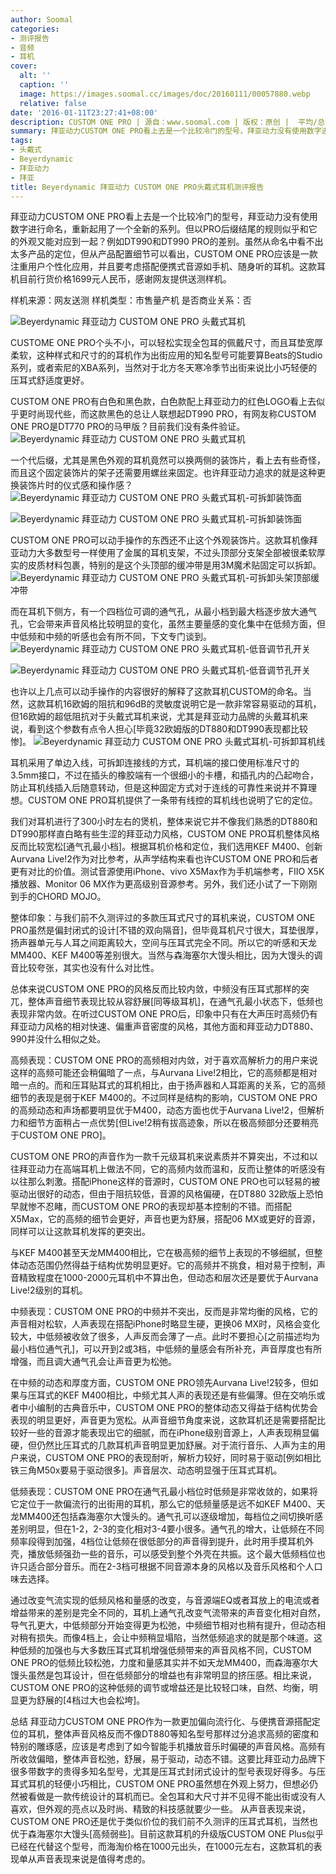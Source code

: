 ```yaml
---
author: Soomal
categories:
- 测评报告
- 音频
- 耳机
cover:
  alt: ''
  caption: ''
  image: https://images.soomal.cc/images/doc/20160111/00057880.webp
  relative: false
date: '2016-01-11T23:27:41+08:00'
description: CUSTOM ONE PRO | 源自：www.soomal.com | 版权：原创 |  平均/总评分：09.85/128
summary: 拜亚动力CUSTOM ONE PRO看上去是一个比较冷门的型号，拜亚动力没有使用数字进行命名，重新起用了一个全新的系列。CUSTOM ONE PRO除了可以动手更换外侧的装饰片外，耳机还有四个档位的导气孔可以调节来改变音色……
tags:
- 头戴式
- Beyerdynamic
- 拜亚动力
- 拜亚
title: Beyerdynamic 拜亚动力 CUSTOM ONE PRO头戴式耳机测评报告
---
```


拜亚动力CUSTOM ONE PRO看上去是一个比较冷门的型号，拜亚动力没有使用数字进行命名，重新起用了一个全新的系列。但以PRO后缀结尾的规则似乎和它的外观又能对应到一起？例如DT990和DT990 PRO的差别。虽然从命名中看不出太多产品的定位，但从产品配置细节可以看出，CUSTOM ONE PRO应该是一款注重用户个性化应用，并且要考虑搭配便携式音源如手机、随身听的耳机。这款耳机目前行货价格1699元人民币，感谢网友提供送测样机。

样机来源：网友送测
样机类型：市售量产机
是否商业关系：否

![Beyerdynamic 拜亚动力 CUSTOM ONE PRO 头戴式耳机](https://images.soomal.cc/images/doc/20160104/00057636.webp)




CUSTOME ONE PRO个头不小，可以轻松实现全包耳的佩戴尺寸，而且耳垫宽厚柔软，这种样式和尺寸的的耳机作为出街应用的知名型号可能要算Beats的Studio系列，或者索尼的XBA系列，当然对于北方冬天寒冷季节出街来说比小巧轻便的压耳式舒适度更好。

CUSTOM ONE PRO有白色和黑色款，白色款配上拜亚动力的红色LOGO看上去似乎更时尚现代些，而这款黑色的总让人联想起DT990 PRO，有网友称CUSTOM ONE PRO是DT770 PRO的马甲版？目前我们没有条件验证。
![Beyerdynamic 拜亚动力 CUSTOM ONE PRO 头戴式耳机](https://images.soomal.cc/images/doc/20160104/00057637.webp)




一个代后缀，尤其是黑色外观的耳机竟然可以换两侧的装饰片，看上去有些奇怪，而且这个固定装饰片的架子还需要用螺丝来固定。也许拜亚动力追求的就是这种更换装饰片时的仪式感和操作感？
![Beyerdynamic 拜亚动力 CUSTOM ONE PRO 头戴式耳机-可拆卸装饰面](https://images.soomal.cc/images/doc/20160104/00057651_01.webp)




![Beyerdynamic 拜亚动力 CUSTOM ONE PRO 头戴式耳机-可拆卸装饰面](https://images.soomal.cc/images/doc/20160104/00057653_01.webp)




CUSTOM ONE PRO可以动手操作的东西还不止这个外观装饰片。这款耳机像拜亚动力大多数型号一样使用了金属的耳机支架，不过头顶部分支架全部被很柔软厚实的皮质材料包裹，特别的是这个头顶部的缓冲带是用3M魔术贴固定可以拆卸。
![Beyerdynamic 拜亚动力 CUSTOM ONE PRO 头戴式耳机-可拆卸头架顶部缓冲带](https://images.soomal.cc/images/doc/20160104/00057650.webp)




而在耳机下侧方，有一个四档位可调的通气孔，从最小档到最大档逐步放大通气孔，它会带来声音风格比较明显的变化，虽然主要量感的变化集中在低频方面，但中低频和中频的听感也会有所不同，下文专门谈到。
![Beyerdynamic 拜亚动力 CUSTOM ONE PRO 头戴式耳机-低音调节孔开关](https://images.soomal.cc/images/doc/20160104/00057647.webp)




![Beyerdynamic 拜亚动力 CUSTOM ONE PRO 头戴式耳机-低音调节孔开关](https://images.soomal.cc/images/doc/20160104/00057648.webp)




也许以上几点可以动手操作的内容很好的解释了这款耳机CUSTOM的命名。当然，这款耳机16欧姆的阻抗和96dB的灵敏度说明它是一款非常容易驱动的耳机，但16欧姆的超低阻抗对于头戴式耳机来说，尤其是拜亚动力品牌的头戴耳机来说，看到这个参数有点令人担心[毕竟32欧姆版的DT880和DT990表现都比较惨]。
![Beyerdynamic 拜亚动力 CUSTOM ONE PRO 头戴式耳机-可拆卸耳机线](https://images.soomal.cc/images/doc/20160104/00057654.webp)




耳机采用了单边入线，可拆卸连接线的方式，耳机端的接口使用标准尺寸的3.5mm接口，不过在插头的橡胶端有一个很细小的卡槽，和插孔内的凸起吻合，防止耳机线插入后随意转动，但是这种固定方式对于连线的可靠性来说并不算理想。CUSTOM ONE PRO耳机提供了一条带有线控的耳机线也说明了它的定位。

我们对耳机进行了300小时左右的煲机，整体来说它并不像我们熟悉的DT880和DT990那样直白略有些生涩的拜亚动力风格，CUSTOM ONE PRO耳机整体风格反而比较宽松[通气孔最小档]。根据耳机价格和定位，我们选用KEF M400、创新Aurvana Live!2作为对比参考，从声学结构来看也许CUSTOM ONE PRO和后者更有对比的价值。测试音源使用iPhone、vivo X5Max作为手机端参考，FIIO X5K播放器、Monitor 06 MX作为更高级别音源参考。另外，我们还小试了一下刚刚到手的CHORD MOJO。

整体印象：与我们前不久测评过的多款压耳式尺寸的耳机来说，CUSTOM ONE PRO虽然是偏封闭式的设计[不错的双向隔音]，但毕竟耳机尺寸很大，耳垫很厚，扬声器单元与人耳之间距离较大，空间与压耳式完全不同。所以它的听感和天龙MM400、KEF M400等差别很大。当然与森海塞尔大馒头相比，因为大馒头的调音比较夸张，其实也没有什么对比性。

总体来说CUSTOM ONE PRO的风格反而比较内敛，中频没有压耳式那样的突兀，整体声音细节表现比较从容舒展[同等级耳机]，在通气孔最小状态下，低频也表现非常内敛。在听过CUSTOM ONE PRO后，印象中只有在大声压时高频仍有拜亚动力风格的相对快速、偏重声音密度的风格，其他方面和拜亚动力DT880、990并没什么相似之处。

高频表现：CUSTOM ONE PRO的高频相对内敛，对于喜欢高解析力的用户来说这样的高频可能还会稍偏暗了一点，与Aurvana Live!2相比，它的高频都是相对暗一点的。而和压耳贴耳式的耳机相比，由于扬声器和人耳距离的关系，它的高频细节的表现是弱于KEF M400的。不过同样是结构的影响，CUSTOM ONE PRO的高频动态和声场都要明显优于M400，动态方面也优于Aurvana Live!2，但解析力和细节方面稍占一点优势[但Live!2稍有拔高迹象，所以在极高频部分还要稍亮于CUSTOM ONE PRO]。

CUSTOM ONE PRO的声音作为一款千元级耳机来说素质并不算突出，不过和以往拜亚动力在高端耳机上做法不同，它的高频内敛而温和，反而让整体的听感没有以往那么刺激。搭配iPhone这样的音源时，CUSTOM ONE PRO也可以轻易的被驱动出很好的动态，但由于阻抗较低，音源的风格偏硬，在DT880 32欧版上恐怕早就惨不忍睹，而CUSTOM ONE PRO的表现却基本控制的不错。而搭配X5Max，它的高频的细节会更好，声音也更为舒展，搭配06 MX或更好的音源，同样可以让这款耳机发挥的更突出。

与KEF M400甚至天龙MM400相比，它在极高频的细节上表现的不够细腻，但整体动态范围仍然得益于结构优势明显更好。它的高频并不挑食，相对易于控制，声音精致程度在1000-2000元耳机中不算出色，但动态和层次还是要优于Aurvana Live!2级别的耳机。

中频表现：CUSTOM ONE PRO的中频并不突出，反而是非常均衡的风格，它的声音相对松软，人声表现在搭配iPhone时略显生硬，更换06 MX时，风格会变化较大，中低频被收敛了很多，人声反而会薄了一点。此时不要担心[之前描述均为最小档位通气孔]，可以开到2或3档，中低频的量感会有所补充，声音厚度也有所增强，而且调大通气孔会让声音更为松弛。

在中频的动态和厚度方面，CUSTOM ONE PRO领先Aurvana Live!2较多，但如果与压耳式的KEF M400相比，中频尤其人声的表现还是有些偏薄。但在交响乐或者中小编制的古典音乐中，CUSTOM ONE PRO的整体动态又得益于结构优势会表现的明显更好，声音更为宽松。从声音细节角度来说，这款耳机还是需要搭配比较好一些的音源才能表现出它的细腻，而在iPhone级别音源上，人声表现稍显偏硬，但仍然比压耳式的几款耳机声音明显更加舒展。对于流行音乐、人声为主的用户来说，CUSTOM ONE PRO的表现耐听，解析力较好，同时易于驱动[例如相比铁三角M50x要易于驱动很多]。声音层次、动态明显强于压耳式耳机。

低频表现：CUSTOM ONE PRO在通气孔最小档位时低频是非常收敛的，如果将它定位于一款偏流行的出街用的耳机，那么它的低频量感是远不如KEF M400、天龙MM400还包括森海塞尔大馒头的。通气孔可以逐级增加，每档位之间切换听感差别明显，但在1-2，2-3的变化相对3-4要小很多。通气孔的增大，让低频在不同频率段得到加强，4档位让低频在很低部分的声音得到提升，此时用手摸耳机外壳，播放低频强劲一些的音乐，可以感受到整个外壳在共振。这个最大低频档位也许只适合部分音乐。而在2-3档可根据不同音源本身的风格以及音乐风格和个人口味去选择。

通过改变气流实现的低频风格和量感的改变，与音源端EQ或者耳放上的电流或者增益带来的差别是完全不同的，耳机上通气孔改变气流带来的声音变化相对自然，导气孔更大，中低频部分开始变得更为松弛，中频细节相对也稍有提升，但动态相对稍有损失。而像4档上，会让中频稍显塌陷，当然低频追求的就是那个味道。这种低频的加强也与大多数压耳式耳机增强低频带来的声音风格不同，CUSTOM ONE PRO的低频比较松弛，力度和量感其实并不如天龙MM400，而森海塞尔大馒头虽然是包耳设计，但在低频部分的增益也有非常明显的挤压感。相比来说，CUSTOM ONE PRO的这种低频的调节或增益还是比较轻口味，自然、均衡，明显更为舒展的[4档过大也会松垮]。

总结
拜亚动力CUSTOM ONE PRO作为一款更加偏向流行化、与便携音源搭配定位的耳机，整体声音风格反而不像DT880等知名型号那样过分追求高频的密度和特别的雕琢感，应该是考虑到了如今智能手机播放音乐时偏硬的声音风格。高频有所收敛偏暗，整体声音松弛，舒展，易于驱动，动态不错。这要比拜亚动力品牌下很多带数字的贵得多知名型号，尤其是压耳式封闭式设计的型号表现好得多。与压耳式耳机的轻便小巧相比，CUSTOM ONE PRO虽然想在外观上努力，但想必仍然被看做是一款传统设计的耳机而已。全包耳和大尺寸并不见得不能出街或没有人喜欢，但外观的亮点以及时尚、精致的科技感就要少一些。
从声音表现来说，CUSTOM ONE PRO还是优于类似价位的我们前不久测评的压耳式耳机，当然也优于森海塞尔大馒头[高频弱些]。目前这款耳机的升级版CUSTOM ONE Plus似乎已经在代替这个型号，而海淘价格在1000元出头，在1000元左右，这款耳机的表现单从声音表现来说是值得考虑的。